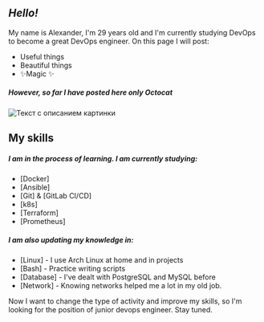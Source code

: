 ## _Hello!_

My name is Alexander, I'm 29 years old and I'm currently studying DevOps to become a great DevOps engineer.
On this page I will post:
- Useful things
- Beautiful things
- ✨Magic ✨
##### However, so far I have posted here only Octocat
![Текст с описанием картинки](https://i.imgur.com/SvOmyKB.png)
## My skills
##### I am in the process of learning. I am currently studying:
- [Docker]
- [Ansible]
- [Git] & [GitLab CI/CD]
- [k8s]
- [Terraform]
- [Prometheus]
##### I am also updating my knowledge in:
- [Linux] - I use Arch Linux at home and in projects
- [Bash]  - Practice writing scripts
- [Database] - I've dealt with PostgreSQL and MySQL before
- [Network]  - Knowing networks helped me a lot in my old job.


Now I want to change the type of activity and improve my skills, so I'm looking for the position of junior devops engineer. Stay tuned.
